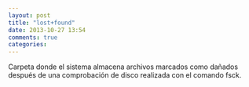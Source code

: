 ```yaml
---
layout: post
title: "lost+found"
date: 2013-10-27 13:54
comments: true
categories: 
---
```

Carpeta donde el sistema almacena archivos marcados como dañados después de una comprobación de disco realizada con el comando fsck. 

